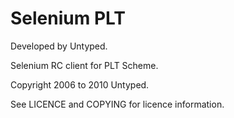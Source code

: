 Selenium PLT
============

Developed by Untyped.

Selenium RC client for PLT Scheme.

Copyright 2006 to 2010 Untyped.

See LICENCE and COPYING for licence information.
